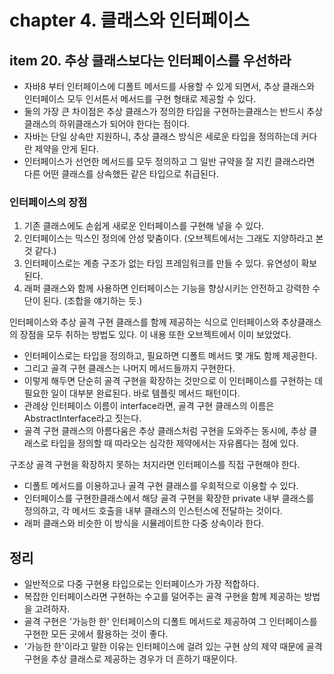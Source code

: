 # chapter 4. 클래스와 인터페이스

## item 20. 추상 클래스보다는 인터페이스를 우선하라

* 자바8 부터 인터페이스에 디폴트 메서드를 사용할 수 있게 되면서, 추상 클래스와 인터페이스 모두 인서튼서 메서드를 구현 형태로 제공할 수 있다.
* 둘의 가장 큰 차이점은 추상 클래스가 정의한 타입을 구현하는클래스는 반드시 추상 클래스의 하위클래스가 되어야 한다는 점이다.
* 자바는 단일 상속만 지원하니, 추상 클래스 방식은 세로운 타입을 정의하는데 커다란 제약을 안게 된다.
* 인터페이스가 선언한 메서드를 모두 정의하고 그 일반 규약을 잘 지킨 클래스라면 다른 어떤 클래스를 상속했든 같은 타입으로 취급된다.


### 인터페이스의 장점

1. 기존 클래스에도 손쉽게 새로운 인터페이스를 구현해 넣을 수 있다.
2. 인터페이스는 믹스인 정의에 안성 맞춤이다. (오브젝트에서는 그래도 지양하라고 본 것 같다.)
3. 인터페이스로는 계층 구조가 없는 타임 프레임워크를 만들 수 있다. 유연성이 확보된다.
4. 래퍼 클래스와 함께 사용하면 인터페이스는 기능을 향상시키는 안전하고 강력한 수단이 된다. (조합을 얘기하는 듯.)

인터페이스와 추상 골격 구현 클래스를 함께 제공하는 식으로 인터페이스와 추상클래스의 장점을 모두 취하는 방법도 있다. 이 내용 또한 오브젝트에서 이미 보았었다.

* 인터페이스로는 타입을 정의하고, 필요하면 디폴트 메서드 몇 개도 함께 제공한다.
* 그리고 골격 구현 클래스는 나머지 메서드들까지 구현한다.
* 이렇게 해두면 단순히 골격 구현을 확장하는 것만으로 이 인터페이스를 구현하는 데 필요한 일이 대부분 완료된다. 바로 템플릿 메서드 패턴이다.
* 관례상 인터페이스 이름이 interface라면, 골격 구현 클래스의 이름은 AbstractInterface라고 짓는다.
* 골격 구현 클래스의 아름다움은 추상 클래스처럼 구현을 도와주는 동시에, 추상 클래스로 타입을 정의할 때 따라오는 심각한 제약에서는 자유롭다는 점에 있다.

구조상 골격 구현을 확장하지 못하는 처지라면 인터페이스를 직접 구현해야 한다.

* 디폴트 메서드를 이용하고나 골격 구현 클래스를 우회적으로 이용할 수 있다.
* 인터페이스를 구현한클래스에서 해당 골격 구현을 확장한 private 내부 클래스를 정의하고, 각 메서드 호출을 내부 클래스의 인스턴스에 전달하는 것이다.
* 래퍼 클래스와 비슷한 이 방식을 시뮬레이트한 다중 상속이라 한다.


## 정리

* 일반적으로 다중 구현용 타입으로는 인터페이스가 가장 적합하다.
* 복잡한 인터페이스라면 구현하는 수고를 덜어주는 골격 구현을 함께 제공하는 방법을 고려하자.
* 골격 구현은 '가능한 한' 인터페이스의 디폴트 메서드로 제공하여 그 인터페이스를 구현한 모든 곳에서 활용하는 것이 좋다.
* '가능한 한'이라고 말한 이유는 인터페이스에 걸려 있는 구현 상의 제약 때문에 골격 구현을 추상 클래스로 제공하는 경우가 더 흔하기 때문이다.





